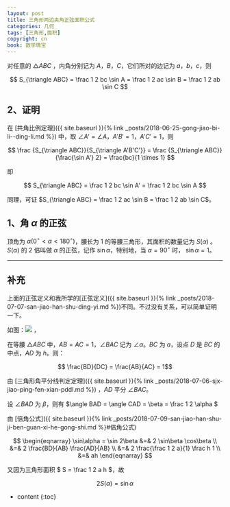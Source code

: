```yaml
---
layout: post
title: 三角形两边夹角正弦面积公式
categories: 几何
tags: [三角形,面积]
copyright: cn
book: 数学瑰宝
---
```


对任意的 $\triangle ABC$ ，内角分别记为 $A$，$B$，$C$，它们所对的边记为 $a$，$b$，$c$，则

$$ S_{\triangle ABC} = \frac 1 2 bc \sin A = \frac 1 2 ac \sin B = \frac 1 2 ab \sin C $$

<!--more-->

## 2、证明

在 [共角比例定理]({{ site.baseurl }}{% link _posts/2018-06-25-gong-jiao-bi-li--ding-li.md %}) 中，取 $\angle A' = \angle A$，$A'B' = 1$，$A'C' = 1$，则

$$ \frac {S_{\triangle ABC}}{S_{\triangle A'B'C'}} = \frac {S_{\triangle ABC}}{\frac{\sin A'} 2} = \frac{bc}{1 \times 1} $$

即

$$ S_{\triangle ABC} = \frac 1 2 bc \sin A' = \frac 1 2 bc \sin A $$

同理，可证 $S_{\triangle ABC} = \frac 1 2 ac \sin B = \frac 1 2 ab \sin C$。

## 1、角 $\alpha$ 的正弦

顶角为 $\alpha (0^\circ < \alpha < 180^\circ)$，腰长为 1 的等腰三角形，其面积的数量记为 $S(\alpha)$ 。 $S(\alpha)$ 的 2 倍叫做 $\alpha$ 的正弦，记作 $\sin \alpha$，特别地，当 $\alpha = 90^\circ$ 时， $\sin \alpha = 1$。

---

## 补充

上面的正弦定义和我所学的[正弦定义]({{ site.baseurl }}{% link _posts/2018-07-07-san-jiao-han-shu-ding-yi.md %})不同。不过没有关系，可以简单证明一下。

如图：<img src="{{ site.baseurl }}{% link /pic/sjx_liangbianjiajiaozhengxian.svg %}"/> ，

在等腰 $\triangle ABC$ 中，$AB = AC = 1$，$\angle BAC$ 记为 $\angle \alpha$。$BC$ 为 $a$，设点 $D$ 是 $BC$ 的中点，$AD$ 为 $h$。则：

$$ \frac{BD}{DC} = \frac{AB}{AC} = 1$$

由 [三角形角平分线判定定理]({{ site.baseurl }}{% link _posts/2018-07-06-sjx-jiao-ping-fen-xian-pddl.md %}) ，$AD$ 平分 $\angle BAC$。

设 $\angle BAD$ 为 $\beta$，则有 $\angle BAD = \angle CAD = \beta = \frac 1 2 \alpha $

由 [倍角公式]({{ site.baseurl }}{% link _posts/2018-07-09-san-jiao-han-shu-ji-ben-guan-xi-he-gong-shi.md %}#倍角公式) 

$$ \begin{eqnarray}
  \sin\alpha = \sin 2\beta &=& 2 \sin\beta \cos\beta \\
    &=& 2 \frac{BD}{AB} \frac{AD}{AB} \\
	&=& 2 \frac{\frac 1 2 a}{1} \frac h 1 \\
	&=& ah
\end{eqnarray} $$

又因为三角形面积 $ S = \frac 1 2 a h $，故

$$ 2 S(\alpha) = \sin\alpha $$

* content
{:toc}

